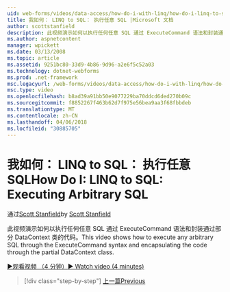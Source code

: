```yaml
---
uid: web-forms/videos/data-access/how-do-i-with-linq/how-do-i-linq-to-sql-executing-arbitrary-sql
title: 我如何： LINQ to SQL： 执行任意 SQL |Microsoft 文档
author: scottstanfield
description: 此视频演示如何以执行任何任意 SQL 通过 ExecuteCommand 语法和封装通过部分 DataContext 类的代码。
ms.author: aspnetcontent
manager: wpickett
ms.date: 03/13/2008
ms.topic: article
ms.assetid: 9251bc80-33d9-4b86-9d96-a2e6f5c52a03
ms.technology: dotnet-webforms
ms.prod: .net-framework
msc.legacyurl: /web-forms/videos/data-access/how-do-i-with-linq/how-do-i-linq-to-sql-executing-arbitrary-sql
msc.type: video
ms.openlocfilehash: b8ad39a91bb50e9077229ba70ddcd6ded270b09c
ms.sourcegitcommit: f8852267f463b62d7f975e56bea9aa3f68fbbdeb
ms.translationtype: MT
ms.contentlocale: zh-CN
ms.lasthandoff: 04/06/2018
ms.locfileid: "30885705"
---
```

<a name="how-do-i-linq-to-sql-executing-arbitrary-sql"></a><span data-ttu-id="a89a2-103">我如何： LINQ to SQL： 执行任意 SQL</span><span class="sxs-lookup"><span data-stu-id="a89a2-103">How Do I: LINQ to SQL: Executing Arbitrary SQL</span></span>
====================
<span data-ttu-id="a89a2-104">通过[Scott Stanfield](https://github.com/scottstanfield)</span><span class="sxs-lookup"><span data-stu-id="a89a2-104">by [Scott Stanfield](https://github.com/scottstanfield)</span></span>

<span data-ttu-id="a89a2-105">此视频演示如何以执行任何任意 SQL 通过 ExecuteCommand 语法和封装通过部分 DataContext 类的代码。</span><span class="sxs-lookup"><span data-stu-id="a89a2-105">This video shows how to execute any arbitrary SQL through the ExecuteCommand syntax and encapsulating the code through the partial DataContext class.</span></span>

[<span data-ttu-id="a89a2-106">&#9654;观看视频 （4 分钟）</span><span class="sxs-lookup"><span data-stu-id="a89a2-106">&#9654; Watch video (4 minutes)</span></span>](https://channel9.msdn.com/Blogs/ASP-NET-Site-Videos/how-do-i-linq-to-sql-executing-arbitrary-sql)

> [!div class="step-by-step"]
> [<span data-ttu-id="a89a2-107">上一篇</span><span class="sxs-lookup"><span data-stu-id="a89a2-107">Previous</span></span>](how-do-i-linq-to-sql-updating-with-stored-procedures.md)

